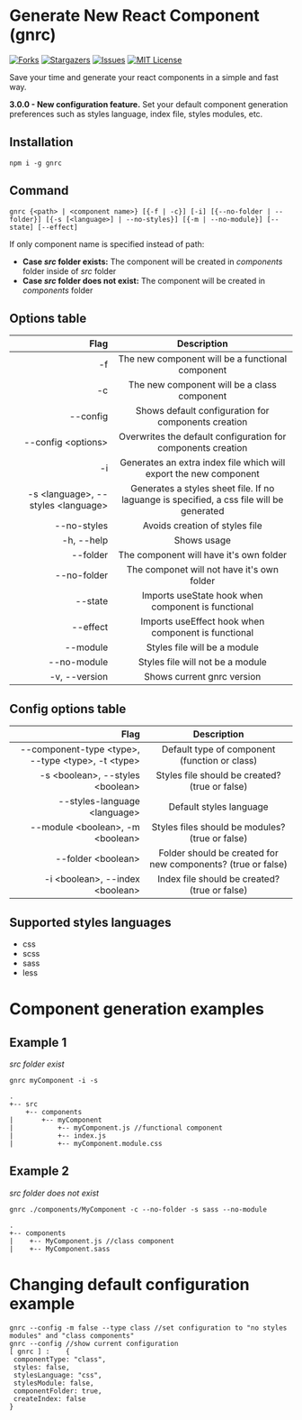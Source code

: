 # Generate New React Component (gnrc)

[![Forks][forks-shield]][forks-url]
[![Stargazers][stars-shield]][stars-url]
[![Issues][issues-shield]][issues-url]
[![MIT License][license-shield]][license-url]

Save your time and generate your react components in a simple and fast way.

**3.0.0 - New configuration feature.** Set your default component generation preferences such as styles language, index file, styles modules, etc.

## Installation

`npm i -g gnrc`

## Command

`gnrc {<path> | <component name>} [{-f | -c}] [-i] [{--no-folder | --folder}] [{-s [<language>] | --no-styles}] [{-m | --no-module}] [--state] [--effect]`

If only component name is specified instead of path:

- **Case _src_ folder exists:** The component will be created in _components_ folder inside of _src_ folder
- **Case _src_ folder does not exist:** The component will be created in _components_ folder

## Options table

|            Flag                           |                                       Description                                                 |
| -----------------------------------------:| :------------------------------------------------------------------------------------------------:|
|           -f                              |                       The new component will be a functional component                            |
|           -c                              |                       The new component will be a class component                                 |
|           --config                        |                       Shows default configuration for components creation                         |
|           --config &lt;options>           |                       Overwrites the default configuration for components creation                |
|           -i                              |                       Generates an extra index file which will export the new component           |
| -s &lt;language>, --styles &lt;language>  | Generates a styles sheet file. If no laguange is specified, a css file will be generated          |
|           --no-styles                     |                       Avoids creation of styles file                                              |
|           -h, --help                      |                       Shows usage                                                                 |
|           --folder                        |                       The component will have it's own folder                                     |
|           --no-folder                     |                       The componet will not have it's own folder                                  |
|           --state                         |                       Imports useState hook when component is functional                          |
|           --effect                        |                       Imports useEffect hook when component is functional                         |
|           --module                        |                       Styles file will be a module                                                |
|           --no-module                     |                       Styles file will not be a module                                            |
|           -v, --version                   |                       Shows current gnrc version                                                  |
## Config options table
|            Flag                                               |                                       Description                                     |
| ------------------------------------------------------------: | :------------------------------------------------------------------------------------:|
|   --component-type &lt;type>, --type &lt;type>, -t &lt;type>  |       Default type of component (function or class)                                   |
|       -s &lt;boolean>, --styles &lt;boolean>                  |       Styles file should be created? (true or false)                                  |
|       --styles-language &lt;language>                         |       Default styles language                                                         |
|       --module &lt;boolean>, -m &lt;boolean>                  |       Styles files should be modules? (true or false)                                 |
|       --folder &lt;boolean>                                   |       Folder should be created for new components? (true or false)                    |
|       -i &lt;boolean>, --index &lt;boolean>                   |       Index file should be created? (true or false)                                   |

## Supported styles languages

- css
- scss
- sass
- less

# Component generation examples

## Example 1

_src folder exist_

`gnrc myComponent -i -s`

```
.
+-- src
    +-- components
|       +-- myComponent
|           +-- myComponent.js //functional component
|           +-- index.js
|           +-- myComponent.module.css
```

## Example 2

_src folder does not exist_

`gnrc ./components/MyComponent -c --no-folder -s sass --no-module`

```
.
+-- components
|    +-- MyComponent.js //class component
|    +-- MyComponent.sass
```

# Changing default configuration example
```
gnrc --config -m false --type class //set configuration to "no styles modules" and "class components"
gnrc --config //show current configuration
[ gnrc ] :    {
 componentType: "class",
 styles: false,
 stylesLanguage: "css",
 stylesModule: false,
 componentFolder: true,
 createIndex: false
}
```

[forks-shield]: https://img.shields.io/github/forks/manuelrodgzz/gnrc
[forks-url]: https://github.com/manuelrodgzz/gnrc/network/members
[stars-shield]: https://img.shields.io/github/stars/manuelrodgzz/gnrc
[stars-url]: https://github.com/manuelrodgzz/gnrc/stargazers
[issues-shield]: https://img.shields.io/github/issues/manuelrodgzz/gnrc
[issues-url]: https://github.com/manuelrodgzz/gnrc/issues
[license-shield]: https://img.shields.io/github/license/manuelrodgzz/gnrc
[license-url]: https://github.com/manuelrodgzz/gnrc/blob/main/LICENSE.md
